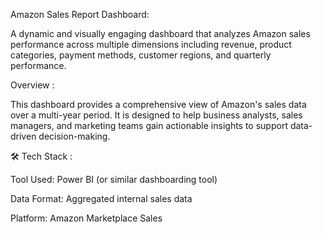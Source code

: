 Amazon Sales Report Dashboard: 

A dynamic and visually engaging dashboard that analyzes Amazon sales performance across multiple dimensions including revenue, product categories, payment methods, customer regions, and quarterly performance.

Overview :

This dashboard provides a comprehensive view of Amazon's sales data over a multi-year period. It is designed to help business analysts, sales managers, and marketing teams gain actionable insights to support data-driven decision-making.

🛠️ Tech Stack :

Tool Used: Power BI (or similar dashboarding tool)

Data Format: Aggregated internal sales data

Platform: Amazon Marketplace Sales
